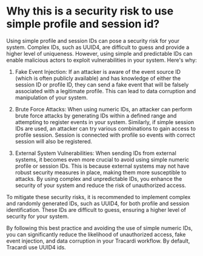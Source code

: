 # Why this is a security risk to use simple profile and session id?

Using simple profile and session IDs can pose a security risk for your system. Complex IDs, such as UUID4, are difficult
to guess and provide a higher level of uniqueness. However, using simple and predictable IDs can enable malicious actors
to exploit vulnerabilities in your system. Here's why:

1. Fake Event Injection: If an attacker is aware of the event source ID (which is often publicly available) and has
   knowledge of either the session ID or profile ID, they can send a fake event that will be falsely associated with a
   legitimate profile. This can lead to data corruption and manipulation of your system.

2. Brute Force Attacks: When using numeric IDs, an attacker can perform brute force attacks by generating IDs within a
   defined range and attempting to register events in your system. Similarly, if simple session IDs are used, an
   attacker can try various combinations to gain access to profile session. Session is connected with profile so events
   with correct session will also be registered.

4. External System Vulnerabilities: When sending IDs from external systems, it becomes even more crucial to avoid using
   simple numeric profile or session IDs. This is because external systems may not have robust security measures in
   place, making them more susceptible to attacks. By using complex and unpredictable IDs, you enhance the security of
   your system and reduce the risk of unauthorized access.

To mitigate these security risks, it is recommended to implement complex and randomly generated IDs, such as UUID4, for
both profile and session identification. These IDs are difficult to guess, ensuring a higher level of security for your
system.

By following this best practice and avoiding the use of simple numeric IDs, you can significantly reduce the likelihood
of unauthorized access, fake event injection, and data corruption in your Tracardi workflow. By default, Tracardi use
UUID4 ids.